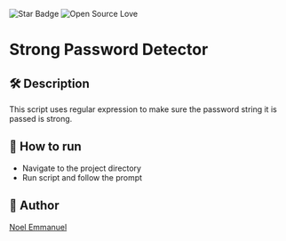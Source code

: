 ![Star Badge](https://img.shields.io/static/v1?label=%F0%9F%8C%9F&message=If%20Useful&style=style=flat&color=BC4E99)
![Open Source Love](https://badges.frapsoft.com/os/v1/open-source.svg?v=103)

# Strong Password Detector

## 🛠️ Description

This script uses regular expression to make sure the password string it is passed is strong. 

 
## 🌟 How to run

- Navigate to the project directory
- Run script and follow the prompt


## 🤖 Author

[Noel Emmanuel](https://github.com/De-pitcher)